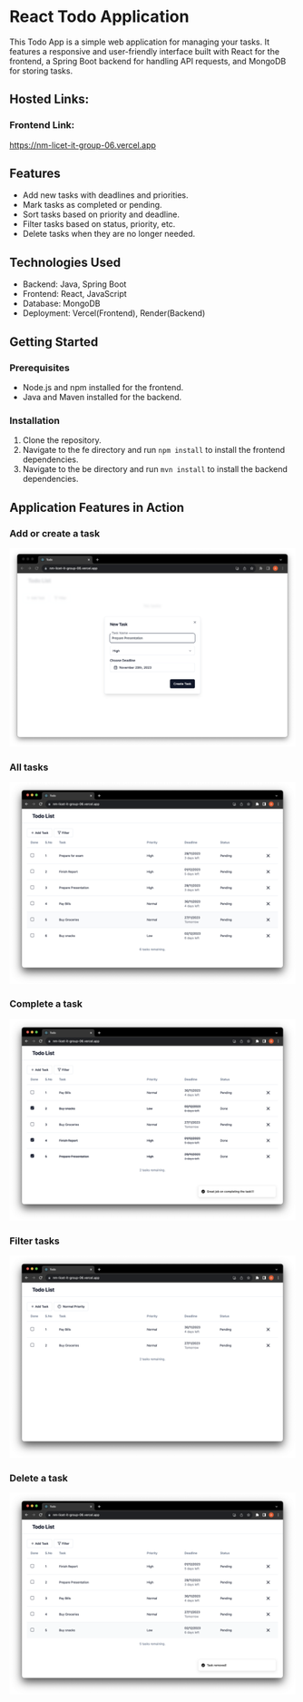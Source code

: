 # React Todo Application

This Todo App is a simple web application for managing your tasks. It features a responsive and user-friendly interface built with React for the frontend, a Spring Boot backend for handling API requests, and MongoDB for storing tasks.

## Hosted Links:

### Frontend Link:

https://nm-licet-it-group-06.vercel.app

## Features

- Add new tasks with deadlines and priorities.
- Mark tasks as completed or pending.
- Sort tasks based on priority and deadline.
- Filter tasks based on status, priority, etc.
- Delete tasks when they are no longer needed.

## Technologies Used

- Backend: Java, Spring Boot
- Frontend: React, JavaScript
- Database: MongoDB
- Deployment: Vercel(Frontend), Render(Backend)

## Getting Started

### Prerequisites

- Node.js and npm installed for the frontend.
- Java and Maven installed for the backend.

### Installation

1. Clone the repository.
2. Navigate to the fe directory and run `npm install` to install the frontend dependencies.
3. Navigate to the be directory and run `mvn install` to install the backend dependencies.

## Application Features in Action

### Add or create a task

![Add Task](assets/screenshots/AddTask.png)

### All tasks

![Tasks](assets/screenshots/Tasks.png)

### Complete a task

![Complete Task](assets/screenshots/CompleteTask.png)

### Filter tasks

![Filter Task](assets/screenshots/FilterTask.png)

### Delete a task

![Delete Task](assets/screenshots/DeleteTask.png)

